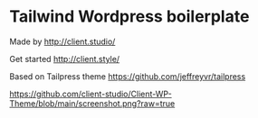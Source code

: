 # Tailwind Wordpress boilerplate

Made by http://client.studio/

Get started http://client.style/

Based on Tailpress theme https://github.com/jeffreyvr/tailpress


https://github.com/client-studio/Client-WP-Theme/blob/main/screenshot.png?raw=true
